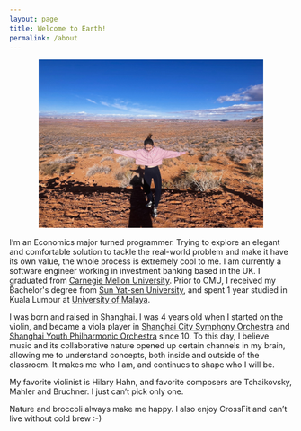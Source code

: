 ```yaml
---
layout: page
title: Welcome to Earth!
permalink: /about
---
```


<div style="text-align: center;">
<img src="../assets/img/yiyun1.jpg"
    width="400"
    height="300">
</div>

I’m an Economics major turned programmer. Trying to explore an elegant and comfortable solution to tackle the real-world problem and make it have its own value, the whole process is extremely cool to me. I am currently a software engineer working in investment banking based in the UK. I graduated from [Carnegie Mellon University](https://www.cmu.edu/). Prior to CMU, I received my Bachelor's degree from [Sun Yat-sen University](https://www.sysu.edu.cn/), and spent 1 year studied in Kuala Lumpur at [University of Malaya](https://www.um.edu.my/).


I was born and raised in Shanghai. I was 4 years old when I started on the violin, and became a viola player in [Shanghai City Symphony Orchestra](https://en.wikipedia.org/wiki/Shanghai_City_Symphony_Orchestra) and [Shanghai Youth Philharmonic Orchestra](https://misa.shsymphony.com/artist/detail/68/en) since 10. To this day, I believe music and its collaborative nature opened up certain channels in my brain, allowing me to understand concepts, both inside and outside of the classroom. It makes me who I am, and continues to shape who I will be. 


My favorite violinist is Hilary Hahn, and favorite composers are Tchaikovsky, Mahler and Bruchner. I just can’t pick only one.


Nature and broccoli always make me happy. I also enjoy CrossFit and can’t live without cold brew :-)



